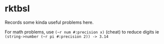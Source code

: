 # rktbsl
Records some kinda useful problems here.

For math problems, use `(~r num #:precision x)` (cheat) to reduce digits ie  
`(string->number (~r pi #:precision 2)) -> 3.14`
